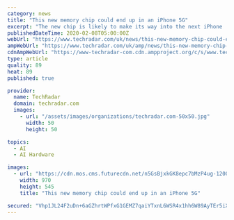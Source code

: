 ```yaml
---
category: news
title: "This new memory chip could end up in an iPhone 5G"
excerpt: "The new chip is likely to make its way into the next iPhone ... The rising popularity of high pixel cameras (like the 108 million pixel sensor set on the Xiaomi CC9 Pro), concurrent apps demanding huge bandwidth and AI means that LPDDR5 is likely to become the defacto memory tech for flagship smartphones in 2020. It remains to be seen whether ..."
publishedDateTime: 2020-02-08T05:00:00Z
webUrl: "https://www.techradar.com/uk/news/this-new-memory-chip-could-end-up-in-an-iphone-5g"
ampWebUrl: "https://www.techradar.com/uk/amp/news/this-new-memory-chip-could-end-up-in-an-iphone-5g"
cdnAmpWebUrl: "https://www-techradar-com.cdn.ampproject.org/c/s/www.techradar.com/uk/amp/news/this-new-memory-chip-could-end-up-in-an-iphone-5g"
type: article
quality: 89
heat: 89
published: true

provider:
  name: TechRadar
  domain: techradar.com
  images:
    - url: "/assets/images/organizations/techradar.com-50x50.jpg"
      width: 50
      height: 50

topics:
  - AI
  - AI Hardware

images:
  - url: "https://cdn.mos.cms.futurecdn.net/n5GsBjxkGK8epc7bMzP4ug-1200-80.jpg"
    width: 970
    height: 545
    title: "This new memory chip could end up in an iPhone 5G"

secured: "Vhp1JL24F2uDn+6aGZhrtWPfxG1GEMZ7qaiYTxnL6WSR4x1hh6W89AyTEr5iXe+MatZgkvi85w0NsDgKZVP2eeYkxzFAIZ3CoVYozaRAooPNcvpcDl4CiTs76jqvrRBV6DFp0YTn/bwVFa/cAHFL3OydSw+0CXhru4qkF7QQaV7CWC8OkGSof67RXFZJ8JVaiHxycaSBw9xuV2OPM05JRXJ1M6wnqY7N+YlU2w8WJ6uUu0Jiaa6kbKMvtg5UyoM2bp/rIy7GWQeUKUUCepYUq47vX0mU2Zv7YZhDFs+dwJ00DPGJ7K4hVPopLNWTu5QG;ZE92moMncUv7b6GyAh47/g=="
---
```


